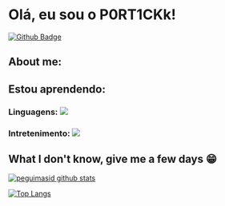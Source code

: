# Olá, eu sou o P0RT1CKk!

[![Github Badge](https://img.shields.io/badge/-Github-000?style=flat-square&logo=Github&logoColor=white&link=https://github.com/gui-loko)](https://github.com/P0RT1CKk)


## About me:

## Estou aprendendo:

### Linguagens: <img src="https://img.shields.io/badge/Python-3776AB?&style=for-the-badge&logo=python&logoColor=white"/>

### Intretenimento: <img src="https://img.shields.io/badge/Steam-000000?style=for-the-badge&logo=steam&logoColor=white"/>

## What I don't know, give me a few days 😁

[![peguimasid github stats](https://github-readme-stats.vercel.app/api?username=P0RT1CKk&show_icons=true&title_color=fff&icon_color=7159c1&text_color=f8f8f2&bg_color=171c24&count_private=true)](https://github.com/P0RT1CKk)

[![Top Langs](https://github-readme-stats.vercel.app/api/top-langs/?username=diego3g&layout=compact&title_color=fff&text_color=f8f8f2&hide=java&bg_color=171c24)](https://github.com/P0RT1CKk)

